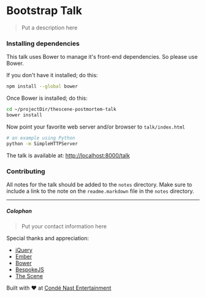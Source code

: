 Bootstrap Talk
===

> Put a description here

### Installing dependencies

This talk uses Bower to manage it's front-end dependencies. So please use Bower.

If you don't have it installed; do this:
```bash
npm install --global bower
```

Once Bower is installed; do this:
```bash
cd ~/projectDir/thescene-postmortem-talk
bower install
```

Now point your favorite web server and/or browser to `talk/index.html`
```bash
# an example using Python
python -m SimpleHTTPServer
```

The talk is available at: [http://localhost:8000/talk](http://localhost:8000/talk)

### Contributing

All notes for the talk should be added to the `notes` directory. Make sure to
include a link to the note on the `readme.markdown` file in the `notes` directory.

---
##### Colophon

> Put your contact information here

Special thanks and appreciation:

* [jQuery](http://jquery.com)
* [Ember](http://emberjs.com)
* [Bower](http://bower.io)
* [BespokeJS](http://markdalgleish.com/projects/bespoke.js/)
* [The Scene](http://thescene.com)

Built with ♥︎ at [Condé Nast Entertainment](http://www.condenast.com/brands/conde-nast-entertainment)
